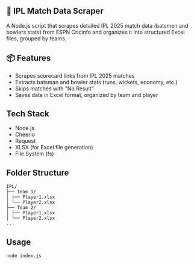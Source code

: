 ## 🏏 IPL Match Data Scraper
A Node.js script that scrapes detailed IPL 2025 match data (batsmen and bowlers stats) from ESPN Cricinfo and organizes it into structured Excel files, grouped by teams.

## 📦 Features
- Scrapes scorecard links from IPL 2025 matches
- Extracts batsman and bowler stats (runs, wickets, economy, etc.)
- Skips matches with "No Result"
- Saves data in Excel format, organized by team and player

## Tech Stack
- Node.js
- Cheerio
- Request
- XLSX (for Excel file generation)
- File System (fs)

## Folder Structure
```
IPL/
├── Team 1/
│ ├── Player1.xlsx
│ └── Player2.xlsx
├── Team 2/
│ ├── Player1.xlsx
│ └── Player2.xlsx
...
```

## Usage
```bash
node index.js
